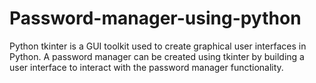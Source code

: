 # Password-manager-using-python
Python tkinter is a GUI toolkit used to create graphical user interfaces in Python. A password manager can be created using tkinter by building a user interface to interact with the password manager functionality.

